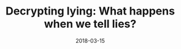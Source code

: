 ---
title: "Decrypting lying: What happens when we tell lies?"
collection: publications
permalink: /publication/2018_bsc
date: 2018-03-15
pubtype: "academic"
venue: 'BSc. Thesis'
paperurl: '/files/pdf/2018_bsc.pdf'
citation: 'Cornelius V. Braun. BSc Thesis. <em>Humboldt-Universität zu Berlin</em>, 2018.'
---